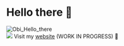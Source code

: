# Hello there :wave:
![Obi_Hello_there](/assets/images/hello_there.gif)   
[![](https://visitcount.itsvg.in/api?id=mitchel-ds&icon=0&color=0)](https://visitcount.itsvg.in)
Visit my [website](https://mitchelstaal.nl) (WORK IN PROGRESS) :construction_worker: